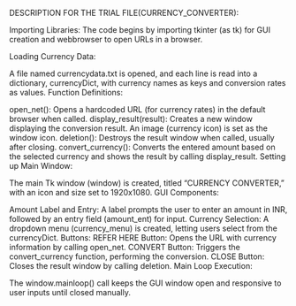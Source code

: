 

DESCRIPTION FOR THE TRIAL FILE(CURRENCY_CONVERTER):


Importing Libraries:
The code begins by importing tkinter (as tk) for GUI creation and webbrowser to open URLs in a browser.

Loading Currency Data:

A file named currencydata.txt is opened, and each line is read into a dictionary, currencyDict, with currency names as keys and conversion rates as values.
Function Definitions:

open_net(): Opens a hardcoded URL (for currency rates) in the default browser when called.
display_result(result): Creates a new window displaying the conversion result. An image (currency icon) is set as the window icon.
deletion(): Destroys the result window when called, usually after closing.
convert_currency(): Converts the entered amount based on the selected currency and shows the result by calling display_result.
Setting up Main Window:

The main Tk window (window) is created, titled “CURRENCY CONVERTER,” with an icon and size set to 1920x1080.
GUI Components:

Amount Label and Entry: A label prompts the user to enter an amount in INR, followed by an entry field (amount_ent) for input.
Currency Selection: A dropdown menu (currency_menu) is created, letting users select from the currencyDict.
Buttons:
REFER HERE Button: Opens the URL with currency information by calling open_net.
CONVERT Button: Triggers the convert_currency function, performing the conversion.
CLOSE Button: Closes the result window by calling deletion.
Main Loop Execution:

The window.mainloop() call keeps the GUI window open and responsive to user inputs until closed manually.
